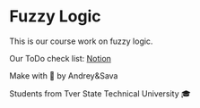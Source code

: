 # Fuzzy Logic

This is our course work on fuzzy logic.

Our ToDo check list: [Notion](https://www.notion.so/8140a9a319654d91962e98cf1c59503a?v=709525170af64862aa97010a8dfd9a34)

Make with 💛 by Andrey&Sava

Students from Tver State Technical University 🎓
